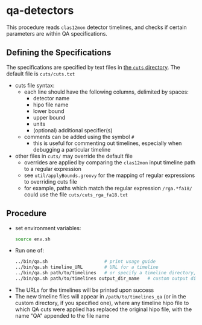 # qa-detectors

This procedure reads `clas12mon` detector timelines, and checks if certain parameters are within
QA specifications.

## Defining the Specifications
The specifications are specified by text files in [the `cuts` directory](cuts). The default file is `cuts/cuts.txt`
- cuts file syntax:
  - each line should have the following columns, delimited by spaces:
    - detector name
    - hipo file name
    - lower bound
    - upper bound
    - units
    - (optional) additional specifier(s)
  - comments can be added using the symbol `#`
    - this is useful for commenting out timelines, especially when debugging a particular timeline
- other files in `cuts/` may override the default file
  - overrides are applied by comparing the `clas12mon` input timeline path to a regular expression
  - see `util/applyBounds.groovy` for the mapping of regular expressions to overriding cuts file
  - for example, paths which match the regular expression `/rga.*fa18/` could use the file `cuts/cuts_rga_fa18.txt`

## Procedure
- set environment variables:
  ```bash
  source env.sh
  ```
- Run one of:
  ```bash
  ../bin/qa.sh                     # print usage guide
  ../bin/qa.sh timeline_URL        # URL for a timeline
  ../bin/qa.sh path/to/timelines   # or specify a timeline directory, relative to $TIMELINEDIR
  ../bin/qa.sh path/to/timelines output_dir_name   # custom output directory name, relative to $TIMELINEDIR
  ```
- The URLs for the timelines will be printed upon success
- The new timeline files will appear in `/path/to/timelines_qa` (or in the
  custom directory, if you specified one), where any timeline hipo file to
  which QA cuts were applied has replaced the original hipo file, with the name
  "QA" appended to the file name
